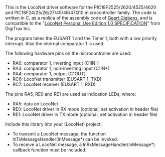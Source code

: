 This is the LocoNet driver software for the PIC18F2525/2620/4525/4620 and PIC18F24/25/26/27/45/46/47Q10 microcontroller family.
The code is written in C, as a replica of the assembly code of [Geert Giebens](https://github.com/GeertGiebens), and is compatible to the "[LocoNet Personal Use Edition 1.0 SPECIFICATION](https://www.digitrax.com/static/apps/cms/media/documents/loconet/loconetpersonaledition.pdf)" from DigiTrax Inc.

The program takes the EUSART 1 and the Timer 1, both with a low priority interrupt. Also the internal comparator 1 is used.

The following hardware pins on the microcontroller are used:
  - RA0: comparator 1, inverting input (C1IN-)
  - RA3: comparator 1, non-inverting input (C1IN+)
  - RA4: comparator 1, output (C1OUT)
  - RC6: LocoNet transmitter (EUSART 1, TXD)
  - RC7: LocoNet receiver (EUSART 1, RXD)

The pins RA5, RE0 and RE1 are used as indication LEDs, where:
  - RA5: data on LocoNet
  - RE0: LocoNet driver in RX mode (optional, set activation in header file)
  - RE1: LocoNet driver in TX mode (optional, set activation in header file)

Include this library into your (LocoNet) project.
 - To transmit a LocoNet message, the function lnTxMessageHandler(lnMessage*) can be invoked.
 - To receive a LocoNet message, a lnRxMessageHandler(lnMessage*) callback function must be included.